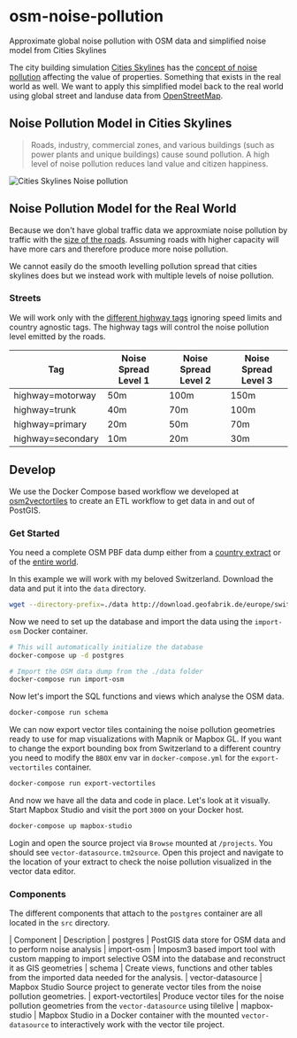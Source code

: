 # osm-noise-pollution
Approximate global noise pollution with OSM data and simplified noise model from Cities Skylines

The city building simulation [Cities Skylines](https://en.wikipedia.org/wiki/Cities:_Skylines) has the [concept of noise pollution](http://www.skylineswiki.com/Pollution#Noise_pollution)
affecting the value of properties. Something that exists in the real world as well.
We want to apply this simplified model back to the real world using global street and landuse data from [OpenStreetMap](https://openstreetmap.org).

## Noise Pollution Model in Cities Skylines

> Roads, industry, commercial zones, and various buildings (such as power plants and unique buildings) cause sound pollution. A high level of noise pollution reduces land value and citizen happiness.

![Cities Skylines Noise pollution](http://www.skylineswiki.com/images/2/2d/Noise_Pollution_Info_View_SS.png)

## Noise Pollution Model for the Real World

Because we don't have global traffic data we approxmiate noise pollution by traffic with the [size of the roads](http://wiki.openstreetmap.org/wiki/Highways). Assuming roads with higher capacity will have more cars and therefore produce more noise pollution.

We cannot easily do the smooth levelling pollution spread that cities skylines does but we instead work
with multiple levels of noise pollution.

### Streets

We will work only with the [different highway tags](http://wiki.openstreetmap.org/wiki/Key:highway) ignoring speed limits
and country agnostic tags. The highway tags will control the noise pollution level emitted by the roads.

| Tag               | Noise Spread Level 1 | Noise Spread Level 2 | Noise Spread Level 3 |
|-------------------|----------------------|----------------------|----------------------|
| highway=motorway  | 50m                  | 100m                 | 150m                 |
| highway=trunk     | 40m                  | 70m                  | 100m                 |
| highway=primary   | 20m                  | 50m                  | 70m                  |
| highway=secondary | 10m                  | 20m                  | 30m                  |

## Develop

We use the Docker Compose based workflow we developed at [osm2vectortiles](https://github.com/osm2vectortiles/osm2vectortiles) to create an ETL workflow to get data in and out of PostGIS.

### Get Started

You need a complete OSM PBF data dump either from a [country extract](http://download.geofabrik.de/index.html) or of the [entire world](http://planet.osm.org/).

In this example we will work with my beloved Switzerland. Download the data and put it into the `data` directory.

```bash
wget --directory-prefix=./data http://download.geofabrik.de/europe/switzerland-latest.osm.pbf
```

Now we need to set up the database and import the data using the `import-osm` Docker container.

```bash
# This will automatically initialize the database
docker-compose up -d postgres

# Import the OSM data dump from the ./data folder
docker-compose run import-osm
```

Now let's import the SQL functions and views which analyse the OSM data.

```bash
docker-compose run schema
```

We can now export vector tiles containing the noise pollution geometries ready to
use for map visualizations with Mapnik or Mapbox GL.
If you want to change the export bounding box from Switzerland to a different
country you need to modify the `BBOX` env var in `docker-compose.yml`
for the `export-vectortiles` container.

```bash
docker-compose run export-vectortiles
```

And now we have all the data and code in place.
Let's look at it visually. Start Mapbox Studio and visit the port `3000` on your
Docker host.

```bash
docker-compose up mapbox-studio
```

Login and open the source project via `Browse` mounted at `/projects`. You should see `vector-datasource.tm2source`.
Open this project and navigate to the location of your extract to check the noise pollution visualized
in the vector data editor.


### Components

The different components that attach to the `postgres` container are all located in the `src` directory.

| Component         | Description
| postgres          | PostGIS data store for OSM data and to perform noise analysis
| import-osm        | Imposm3 based import tool with custom mapping to import selective OSM into the database and reconstruct it as GIS geometries
| schema            | Create views, functions and other tables from the imported data needed for the analysis.
| vector-datasource | Mapbox Studio Source project to generate vector tiles from the noise pollution geometries.
| export-vectortiles| Produce vector tiles for the noise pollution geometries from the `vector-datasource` using tilelive
| mapbox-studio     | Mapbox Studio in a Docker container with the mounted `vector-datasource` to interactively work with the vector tile project.
